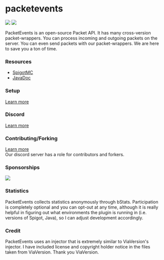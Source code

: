 # packetevents

[![](https://img.shields.io/badge/License-GPLv3-yellow.svg)](https://github.com/retrooper/packetevents/blob/dev/LICENSE)
[![](https://jitpack.io/v/retrooper/packetevents.svg)](https://jitpack.io/#retrooper/packetevents)

PacketEvents is an open-source Packet API. It has many cross-version packet-wrappers. You can process incoming and outgoing packets on the server. You can even send packets with our packet-wrappers. We are here to save you a ton of time.

### Resources
* [SpigotMC](https://www.spigotmc.org/resources/packetevents-api.80279/)
* [JavaDoc](https://packetevents.github.io/javadocs)

### Setup
[Learn more](https://github.com/retrooper/packetevents/wiki/1.-Setup)

### Discord
[Learn more](https://discord.me/packetevents)

### Contributing/Forking
[Learn more](https://github.com/retrooper/packetevents/wiki/2.-Contributing-and-Forking)\
Our discord server has a role for contributors and forkers.

### Sponsorships
[![](https://www.ej-technologies.com/images/product_banners/jprofiler_small.png)](https://www.ej-technologies.com/products/jprofiler/overview.html)

### Statistics
PacketEvents collects statistics anonymously through bStats. Participation is completely optional and you can opt-out at any time, although it is really helpful in figuring out what environments the plugin is running in (i.e. versions of Spigot, Java), so I can adjust development accordingly.

### Credit
PacketEvents uses an injector that is extremely similar to ViaVersion's injector. I have included license and copyright holder notice in the files taken from ViaVersion. Thank you ViaVersion.

